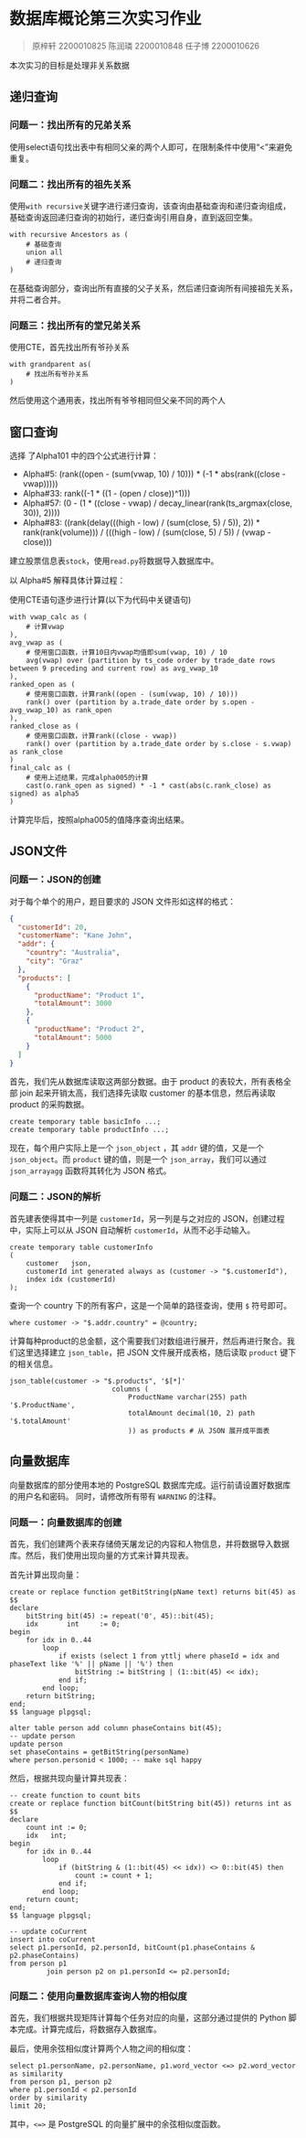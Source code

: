 # 数据库概论第三次实习作业

> 原梓轩 2200010825
> 陈润璘 2200010848
> 任子博 2200010626

本次实习的目标是处理非关系数据

## 递归查询
### 问题一：找出所有的兄弟关系
使用select语句找出表中有相同父亲的两个人即可，在限制条件中使用“<”来避免重复。
### 问题二：找出所有的祖先关系
使用`with recursive`关键字进行递归查询，该查询由基础查询和递归查询组成，基础查询返回递归查询的初始行，递归查询引用自身，直到返回空集。
```mysql
with recursive Ancestors as (
    # 基础查询
    union all
    # 递归查询
)
```
在基础查询部分，查询出所有直接的父子关系，然后递归查询所有间接祖先关系，并将二者合并。
### 问题三：找出所有的堂兄弟关系
使用CTE，首先找出所有爷孙关系
```mysql
with grandparent as(
    # 找出所有爷孙关系
)
```
然后使用这个通用表，找出所有爷爷相同但父亲不同的两个人
## 窗口查询
选择 了Alpha101 中的四个公式进行计算：
- Alpha#5: (rank((open - (sum(vwap, 10) / 10))) * (-1 * abs(rank((close - vwap)))))
- Alpha#33: rank((-1 * ((1 - (open / close))^1)))
- Alpha#57: (0 - (1 * ((close - vwap) / decay_linear(rank(ts_argmax(close, 30)), 2))))
- Alpha#83: ((rank(delay(((high - low) / (sum(close, 5) / 5)), 2)) * rank(rank(volume))) / (((high -
low) / (sum(close, 5) / 5)) / (vwap - close)))

建立股票信息表`stock`，使用`read.py`将数据导入数据库中。

以 Alpha#5 解释具体计算过程：

使用CTE语句逐步进行计算(以下为代码中关键语句)

```mysql
with vwap_calc as (
    # 计算vwap
),
avg_vwap as (
    # 使用窗口函数，计算10日内vwap均值即sum(vwap, 10) / 10
    avg(vwap) over (partition by ts_code order by trade_date rows between 9 preceding and current row) as avg_vwap_10
),
ranked_open as (
    # 使用窗口函数，计算rank((open - (sum(vwap, 10) / 10)))
    rank() over (partition by a.trade_date order by s.open - avg_vwap_10) as rank_open
),
ranked_close as (
    # 使用窗口函数，计算rank((close - vwap))
    rank() over (partition by a.trade_date order by s.close - s.vwap) as rank_close
)
final_calc as (
    # 使用上述结果，完成alpha005的计算
    cast(o.rank_open as signed) * -1 * cast(abs(c.rank_close) as signed) as alpha5
)
```

计算完毕后，按照alpha005的值降序查询出结果。

## JSON文件

### 问题一：JSON的创建

对于每个单个的用户，题目要求的 JSON 文件形如这样的格式：
```json
{
  "customerId": 20,
  "customerName": "Kane John",
  "addr": {
    "country": "Australia",
    "city": "Graz"
  },
  "products": [
    {
      "productName": "Product 1",
      "totalAmount": 3000
    },
    {
      "productName": "Product 2",
      "totalAmount": 5000
    }
  ]
}
```

首先，我们先从数据库读取这两部分数据。由于 product 的表较大，所有表格全部 join 起来开销太高，我们选择先读取 customer 的基本信息，然后再读取 product 的采购数据。

```mysql
create temporary table basicInfo ...;
create temporary table productInfo ...;
```

现在，每个用户实际上是一个 `json_object` ，其 `addr` 键的值，又是一个 `json_object`。而 `product` 键的值，则是一个 `json_array`，我们可以通过 `json_arrayagg` 函数将其转化为 JSON 格式。

### 问题二：JSON的解析

首先建表使得其中一列是 `customerId`，另一列是与之对应的 JSON，创建过程中，实际上可以从 JSON 自动解析 `customerId`，从而不必手动输入。

```mysql
create temporary table customerInfo
(
    customer   json,
    customerId int generated always as (customer -> "$.customerId"),
    index idx (customerId)
);
```

查询一个 country 下的所有客户，这是一个简单的路径查询，使用 `$` 符号即可。

```mysql
where customer -> "$.addr.country" = @country;
```

计算每种product的总金额，这个需要我们对数组进行展开，然后再进行聚合。我们这里选择建立 `json_table`，把 JSON 文件展开成表格，随后读取 `product` 键下的相关信息。

```mysql
json_table(customer -> "$.products", '$[*]'
                         columns (
                             ProductName varchar(255) path '$.ProductName',
                             totalAmount decimal(10, 2) path '$.totalAmount'
                             )) as products # 从 JSON 展开成平面表
```

## 向量数据库

向量数据库的部分使用本地的 PostgreSQL 数据库完成。运行前请设置好数据库的用户名和密码。 同时，请修改所有带有 `WARNING` 的注释。

### 问题一：向量数据库的创建

首先，我们创建两个表来存储倚天屠龙记的内容和人物信息，并将数据导入数据库。然后，我们使用出现向量的方式来计算共现表。

首先计算出现向量：

```postgresql
create or replace function getBitString(pName text) returns bit(45) as
$$
declare
    bitString bit(45) := repeat('0', 45)::bit(45);
    idx       int     := 0;
begin
    for idx in 0..44
        loop
            if exists (select 1 from yttlj where phaseId = idx and phaseText like '%' || pName || '%') then
                bitString := bitString | (1::bit(45) << idx);
            end if;
        end loop;
    return bitString;
end;
$$ language plpgsql;

alter table person add column phaseContains bit(45);
-- update person
update person
set phaseContains = getBitString(personName)
where person.personid < 1000; -- make sql happy
```

然后，根据共现向量计算共现表：

```postgresql
-- create function to count bits
create or replace function bitCount(bitString bit(45)) returns int as
$$
declare
    count int := 0;
    idx   int;
begin
    for idx in 0..44
        loop
            if (bitString & (1::bit(45) << idx)) <> 0::bit(45) then
                count := count + 1;
            end if;
        end loop;
    return count;
end;
$$ language plpgsql;

-- update coCurrent
insert into coCurrent
select p1.personId, p2.personId, bitCount(p1.phaseContains & p2.phaseContains)
from person p1
         join person p2 on p1.personId <= p2.personId;
```

### 问题二：使用向量数据库查询人物的相似度

首先，我们根据共现矩阵计算每个任务对应的向量，这部分通过提供的 Python 脚本完成。计算完成后，将数据存入数据库。

最后，使用余弦相似度计算两个人物之间的相似度：

```postgresql
select p1.personName, p2.personName, p1.word_vector <=> p2.word_vector as similarity
from person p1, person p2
where p1.personId < p2.personId
order by similarity 
limit 20;
```

其中，`<=>` 是 PostgreSQL 的向量扩展中的余弦相似度函数。